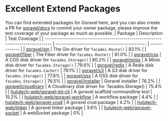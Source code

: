 # Excellent Extend Packages

You can find extended packages for Goravel here, and you can also create a PR for [goravel/docs](https://github.com/goravel/docs) to commit your owner package, please improve the test coverage of your package as much as possible.
| Package | Description | Test Coverage |
| --------------------------------------------------------------------------------- | --------------------------------------------- | ------------- |
| [goravel/gin](https://github.com/goravel/gin) | The Gin driver for `facades.Route()` | 83.1% |
| [goravel/fiber](https://github.com/goravel/fiber) | The Fiber driver for `facades.Route()` | 81.0% |
| [goravel/cos](https://github.com/goravel/cos) | A COS disk driver for `facades.Storage()` | 80.2% |
| [goravel/minio](https://github.com/goravel/minio) | A Minio disk driver for `facades.Storage()` | 79.6% |
| [goravel/redis](https://github.com/goravel/redis) | A Redis disk driver for `facades.Cache()` | 79.1% |
| [goravel/s3](https://github.com/goravel/s3) | A S3 disk driver for `facades.Storage()` | 77.8% |
| [goravel/oss](https://github.com/goravel/oss) | A OSS disk driver for `facades.Storage()` | 76.5% |
| [goravel/installer](https://github.com/goravel/installer) | Goravel installer | 76.2% |
| [goravel/cloudinary](https://github.com/goravel/cloudinary) | A Cloudinary disk driver for `facades.Storage() | 75.4% |
| [hulutech-web/goravel-kit-cli](https://github.com/hulutech-web/goravel-kit-cli) | A goravel scaffold commandline tool | 15.2% |
| [hulutech-web/goravel-workflow](https://github.com/hulutech-web/goravel-workflow) | A workflow package | 4.4% |
| [hulutech-web/goravel-crud](https://github.com/hulutech-web/goravel-crud) | A goravel crud package | 4.2% |
| [hulutech-web/tinker](https://github.com/hulutech-web/tinker) | A goravel tinker package | 3.6% |
| [hulutech-web/goravel-socket](https://github.com/hulutech-web/goravel-socket) | A webSocket package | 0% |
